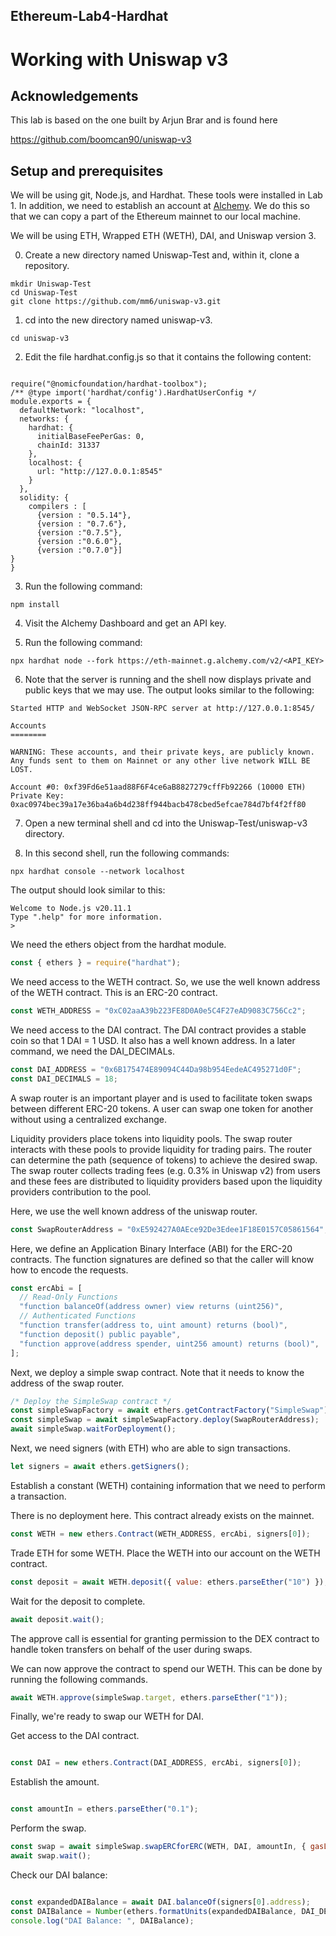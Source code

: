 
## Ethereum-Lab4-Hardhat

# Working with Uniswap v3

## Acknowledgements

This lab is based on the one built by Arjun Brar and is found here

https://github.com/boomcan90/uniswap-v3

## Setup and prerequisites

We will be using git, Node.js, and Hardhat. These tools were installed in Lab 1. In addition, we need to establish an account at [Alchemy](https://alchemy.com/). We do this so that we can copy a part of the Ethereum mainnet to our local machine.

We will be using ETH, Wrapped ETH (WETH), DAI, and Uniswap version 3.

0. Create a new directory named Uniswap-Test and, within it, clone a repository.

```
mkdir Uniswap-Test
cd Uniswap-Test
git clone https://github.com/mm6/uniswap-v3.git

```

1. cd into the new directory named uniswap-v3.

```
cd uniswap-v3

```
2. Edit the file hardhat.config.js so that it contains the following content:
```

require("@nomicfoundation/hardhat-toolbox");
/** @type import('hardhat/config').HardhatUserConfig */
module.exports = {
  defaultNetwork: "localhost",
  networks: {
    hardhat: {
      initialBaseFeePerGas: 0,
      chainId: 31337
    },
    localhost: {
      url: "http://127.0.0.1:8545"
    }
  },
  solidity: {
    compilers : [
      {version : "0.5.14"},
      {version : "0.7.6"},
      {version :"0.7.5"},
      {version :"0.6.0"},
      {version :"0.7.0"}]
}
}

```
3. Run the following command:

```
npm install

```

4. Visit the Alchemy Dashboard and get an API key.

5. Run the following command:

```
npx hardhat node --fork https://eth-mainnet.g.alchemy.com/v2/<API_KEY>

```

6. Note that the server is running and the shell now displays private and public keys that we may use. The output looks similar to the following:

```
Started HTTP and WebSocket JSON-RPC server at http://127.0.0.1:8545/

Accounts
========

WARNING: These accounts, and their private keys, are publicly known.
Any funds sent to them on Mainnet or any other live network WILL BE LOST.

Account #0: 0xf39Fd6e51aad88F6F4ce6aB8827279cffFb92266 (10000 ETH)
Private Key: 0xac0974bec39a17e36ba4a6b4d238ff944bacb478cbed5efcae784d7bf4f2ff80
```

7. Open a new terminal shell and cd into the Uniswap-Test/uniswap-v3 directory.

8. In this second shell, run the following commands:
```
npx hardhat console --network localhost

```

The output should look similar to this:

```
Welcome to Node.js v20.11.1
Type ".help" for more information.
>
```
We need the ethers object from the hardhat module.

```js
const { ethers } = require("hardhat");
```
We need access to the WETH contract. So, we use the well known address of the WETH contract.
This is an ERC-20 contract.

```js
const WETH_ADDRESS = "0xC02aaA39b223FE8D0A0e5C4F27eAD9083C756Cc2";
```
We need access to the DAI contract. The DAI contract provides a stable coin so that 1 DAI = 1 USD.
It also has a well known address. In a later command, we need the DAI_DECIMALs.

```js
const DAI_ADDRESS = "0x6B175474E89094C44Da98b954EedeAC495271d0F";
const DAI_DECIMALS = 18;
```

A swap router is an important player and is used to facilitate token swaps between
different ERC-20 tokens. A user can swap one token for another without using a
centralized exchange.

Liquidity providers place tokens into liquidity pools. The swap router interacts with
these pools to provide liquidity for trading pairs. The router can determine the path (sequence
of tokens) to achieve the desired swap. The swap router collects trading fees (e.g. 0.3% in Uniswap v2)
from users and these fees are distributed to liquidity providers based upon the liquidity
providers contribution to the pool.

Here, we use the well known address of the uniswap router.

```js
const SwapRouterAddress = "0xE592427A0AEce92De3Edee1F18E0157C05861564";
```

Here, we define an Application Binary Interface (ABI) for the ERC-20 contracts. The function
signatures are defined so that the caller will know how to encode the requests.

```js
const ercAbi = [
  // Read-Only Functions
  "function balanceOf(address owner) view returns (uint256)",
  // Authenticated Functions
  "function transfer(address to, uint amount) returns (bool)",
  "function deposit() public payable",
  "function approve(address spender, uint256 amount) returns (bool)",
];
```
Next, we deploy a simple swap contract. Note that it needs to know the address of the swap router.

```js
/* Deploy the SimpleSwap contract */
const simpleSwapFactory = await ethers.getContractFactory("SimpleSwap");
const simpleSwap = await simpleSwapFactory.deploy(SwapRouterAddress);
await simpleSwap.waitForDeployment();
```

Next, we need signers (with ETH) who are able to sign transactions.

```js
let signers = await ethers.getSigners();
```

Establish a constant (WETH) containing information that we need to perform
a transaction.

There is no deployment here. This contract already exists on the mainnet.


```js
const WETH = new ethers.Contract(WETH_ADDRESS, ercAbi, signers[0]);
```

Trade ETH for some WETH. Place the WETH into our account on the WETH contract.

```js
const deposit = await WETH.deposit({ value: ethers.parseEther("10") });
```
Wait for the deposit to complete.

```js
await deposit.wait();
```

The approve call is essential for granting permission to the DEX contract to handle
token transfers on behalf of the user during swaps.

We can now approve the contract to spend our WETH. This can be done
by running the following commands.

```js
await WETH.approve(simpleSwap.target, ethers.parseEther("1"));
```

Finally, we're ready to swap our WETH for DAI.

Get access to the DAI contract.

```js

const DAI = new ethers.Contract(DAI_ADDRESS, ercAbi, signers[0]);
```

Establish the amount.
```js

const amountIn = ethers.parseEther("0.1");
```
Perform the swap.

```js
const swap = await simpleSwap.swapERCforERC(WETH, DAI, amountIn, { gasLimit: 300000 });
await swap.wait();

```

Check our DAI balance:

```js

const expandedDAIBalance = await DAI.balanceOf(signers[0].address);
const DAIBalance = Number(ethers.formatUnits(expandedDAIBalance, DAI_DECIMALS));
console.log("DAI Balance: ", DAIBalance);
```
